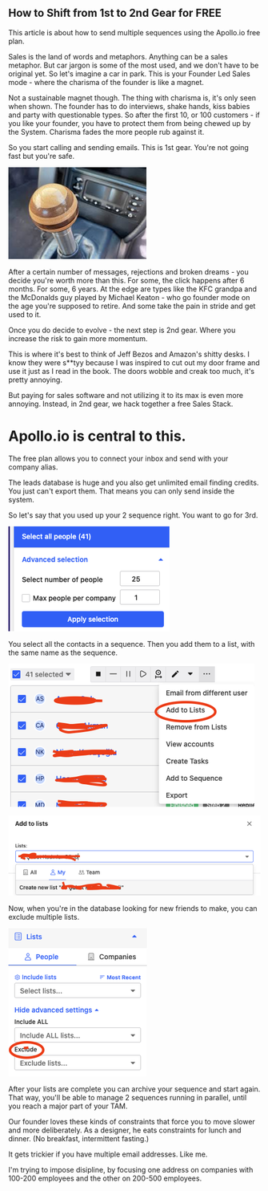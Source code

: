 ## How to Shift from 1st to 2nd Gear for FREE

This article is about how to send multiple sequences using the Apollo.io free plan.

Sales is the land of words and metaphors.
Anything can be a sales metaphor.
But car jargon is some of the most used, and we don't have to be original yet. 
So let's imagine a car in park.
This is your Founder Led Sales mode - where the charisma of the founder is like a magnet. 

Not a sustainable magnet though.
The thing with charisma is, it's only seen when shown.
The founder has to do interviews, shake hands, kiss babies and party with questionable types.
So after the first 10, or 100 customers - if you like your founder, you have to protect them from being chewed up by the System.
Charisma fades the more people rub against it.

So you start calling and sending emails.
This is 1st gear.
You're not going fast but you're safe.

![Porsche wood gear shift](https://github.com/cerulean-orca/blog-images/blob/main/porsche%20gear%20shift%20wood.jpeg)

After a certain number of messages, rejections and broken dreams - you decide you're worth more than this.
For some, the click happens after 6 months.
For some, 6 years.
At the edge are types like the KFC grandpa and the McDonalds guy played by Michael Keaton - who go founder mode on the age you're supposed to retire.
And some take the pain in stride and get used to it.

Once you do decide to evolve - the next step is 2nd gear.
Where you increase the risk to gain more momentum. 

This is where it's best to think of Jeff Bezos and Amazon's shitty desks. 
I know they were s**tyy because I was inspired to cut out my door frame and use it just as I read in the book.
The doors wobble and creak too much, it's pretty annoying.

But paying for sales software and not utilizing it to its max is even more annoying.
Instead, in 2nd gear, we hack together a free Sales Stack.

# Apollo.io is central to this. 

The free plan allows you to connect your inbox and send with your company alias.

The leads database is huge and you also get unlimited email finding credits.
You just can't export them. That means you can only send inside the system.

So let's say that you used up your 2 sequence right.
You want to go for 3rd.

![Screenshot of Apollo sales software](https://github.com/cerulean-orca/blog-images/blob/main/Screen%20Shot%202025-02-21%20at%2017.17.16.png)

You select all the contacts in a sequence.
Then you add them to a list, with the same name as the sequence.

![Screenshot of Apollo sales software](https://github.com/cerulean-orca/blog-images/blob/main/Screen%20Shot%202025-02-21%20at%2017.17.44.png)

![Screenshot of Apollo sales software](https://github.com/cerulean-orca/blog-images/blob/main/Screen%20Shot%202025-02-21%20at%2017.18.10.png)

Now, when you're in the database looking for new friends to make, you can exclude multiple lists.

![Screenshot of Apollo sales software](https://github.com/cerulean-orca/blog-images/blob/main/Screen%20Shot%202025-02-21%20at%2017.19.05.png)

After your lists are complete you can archive your sequence and start again.
That way, you'll be able to manage 2 sequences running in parallel, until you reach a major part of your TAM.

Our founder loves these kinds of constraints that force you to move slower and more deliberately. As a designer, he eats constraints for lunch and dinner. (No breakfast, intermittent fasting.)

It gets trickier if you have multiple email addresses.
Like me. 

I'm trying to impose disipline, by focusing one address on companies with 100-200 employees and the other on 200-500 employees.


